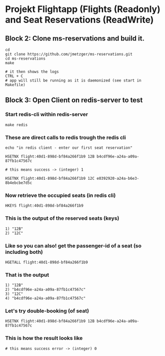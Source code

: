 # Projekt Flightapp (Flights (Readonly) and Seat Reservations (ReadWrite) 


## Block 2: Clone ms-reservations and build it. 

```
cd
git clone https://github.com/jmetzger/ms-reservations.git
cd ms-reservations
make
```

```
# it then shows the logs
CTRL + C
# app will still be running as it is daemonized (see start in Makefile)
```

## Block 3: Open Client on redis-server to test 

### Start redis-cli within redis-server 

```
make redis
```

### These are direct calls to redis trough the redis cli

```
echo "in redis client - enter our first seat reservation"
```

```
HSETNX flight:40d1-898d-bf84a266f1b9 12B b4cdf96e-a24a-a09a-87fb1c47567c
```

```
# this means success -> (integer) 1
```

```
HSETNX flight:40d1-898d-bf84a266f1b9 12C e0392920-a24a-b6e3-8b4ebcbe7d5c
```

### Now retrieve the occupied seats (in redis cli) 

```
HKEYS flight:40d1-898d-bf84a266f1b9
```

### This is the output of the reserved seats (keys) 

```
1) "12B"
2) "12C"
```

### Like so you can also! get the passenger-id of a seat (so including both)

```
HGETALL flight:40d1-898d-bf84a266f1b9
```

### That is the output 

```
1) "12B"
2) "b4cdf96e-a24a-a09a-87fb1c47567c"
3) "12C"
4) "b4cdf96e-a24a-a09a-87fb1c47567c"
```

### Let's try double-booking (of seat)

```
HSETNX flight:40d1-898d-bf84a266f1b9 12B b4cdf96e-a24a-a09a-87fb1c47567c
```

### This is how the result looks like 

```
# this means success error -> (integer) 0
```
